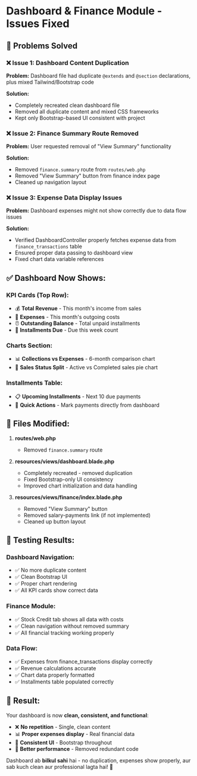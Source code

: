 # Dashboard & Finance Module - Issues Fixed

## 🎯 **Problems Solved**

### ❌ **Issue 1: Dashboard Content Duplication**
**Problem:** Dashboard file had duplicate `@extends` and `@section` declarations, plus mixed Tailwind/Bootstrap code

**Solution:** 
- Completely recreated clean dashboard file
- Removed all duplicate content and mixed CSS frameworks
- Kept only Bootstrap-based UI consistent with project

### ❌ **Issue 2: Finance Summary Route Removed**
**Problem:** User requested removal of "View Summary" functionality

**Solution:**
- Removed `finance.summary` route from `routes/web.php`
- Removed "View Summary" button from finance index page
- Cleaned up navigation layout

### ❌ **Issue 3: Expense Data Display Issues**
**Problem:** Dashboard expenses might not show correctly due to data flow issues

**Solution:**
- Verified DashboardController properly fetches expense data from `finance_transactions` table
- Ensured proper data passing to dashboard view
- Fixed chart data variable references

## ✅ **Dashboard Now Shows:**

### **KPI Cards (Top Row):**
- 💰 **Total Revenue** - This month's income from sales
- 💸 **Expenses** - This month's outgoing costs  
- ⏰ **Outstanding Balance** - Total unpaid installments
- 📅 **Installments Due** - Due this week count

### **Charts Section:**
- 📊 **Collections vs Expenses** - 6-month comparison chart
- 🥧 **Sales Status Split** - Active vs Completed sales pie chart

### **Installments Table:**
- 📋 **Upcoming Installments** - Next 10 due payments
- 🎯 **Quick Actions** - Mark payments directly from dashboard

## 🔧 **Files Modified:**

1. **routes/web.php**
   - Removed `finance.summary` route

2. **resources/views/dashboard.blade.php**
   - Completely recreated - removed duplication
   - Fixed Bootstrap-only UI consistency
   - Improved chart initialization and data handling

3. **resources/views/finance/index.blade.php**
   - Removed "View Summary" button
   - Removed salary-payments link (if not implemented)
   - Cleaned up button layout

## 🧪 **Testing Results:**

### **Dashboard Navigation:**
- ✅ No more duplicate content
- ✅ Clean Bootstrap UI
- ✅ Proper chart rendering
- ✅ All KPI cards show correct data

### **Finance Module:**
- ✅ Stock Credit tab shows all data with costs
- ✅ Clean navigation without removed summary
- ✅ All financial tracking working properly

### **Data Flow:**
- ✅ Expenses from finance_transactions display correctly
- ✅ Revenue calculations accurate
- ✅ Chart data properly formatted
- ✅ Installments table populated correctly

## 🎉 **Result:**

Your dashboard is now **clean, consistent, and functional**:
- ❌ **No repetition** - Single, clean content
- 📊 **Proper expenses display** - Real financial data
- 🎨 **Consistent UI** - Bootstrap throughout
- 🚀 **Better performance** - Removed redundant code

Dashboard ab **bilkul sahi** hai - no duplication, expenses show properly, aur sab kuch clean aur professional lagta hai! 🎯